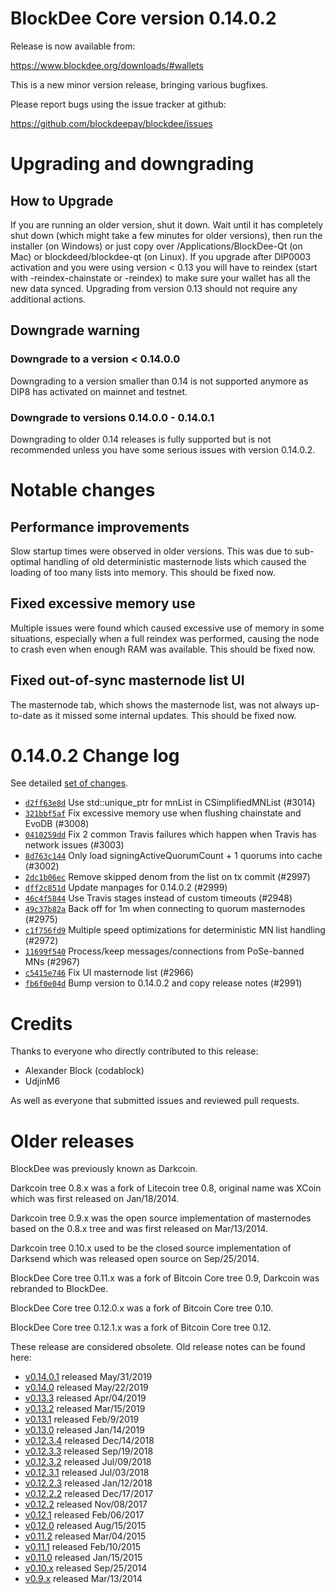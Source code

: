 BlockDee Core version 0.14.0.2
==========================

Release is now available from:

  <https://www.blockdee.org/downloads/#wallets>

This is a new minor version release, bringing various bugfixes.

Please report bugs using the issue tracker at github:

  <https://github.com/blockdeepay/blockdee/issues>


Upgrading and downgrading
=========================

How to Upgrade
--------------

If you are running an older version, shut it down. Wait until it has completely
shut down (which might take a few minutes for older versions), then run the
installer (on Windows) or just copy over /Applications/BlockDee-Qt (on Mac) or
blockdeed/blockdee-qt (on Linux). If you upgrade after DIP0003 activation and you were
using version < 0.13 you will have to reindex (start with -reindex-chainstate
or -reindex) to make sure your wallet has all the new data synced. Upgrading from
version 0.13 should not require any additional actions.

Downgrade warning
-----------------

### Downgrade to a version < 0.14.0.0

Downgrading to a version smaller than 0.14 is not supported anymore as DIP8 has
activated on mainnet and testnet.

### Downgrade to versions 0.14.0.0 - 0.14.0.1

Downgrading to older 0.14 releases is fully supported but is not
recommended unless you have some serious issues with version 0.14.0.2.

Notable changes
===============

Performance improvements
------------------------
Slow startup times were observed in older versions. This was due to sub-optimal handling of old
deterministic masternode lists which caused the loading of too many lists into memory. This should be
fixed now.

Fixed excessive memory use
--------------------------
Multiple issues were found which caused excessive use of memory in some situations, especially when
a full reindex was performed, causing the node to crash even when enough RAM was available. This should
be fixed now.

Fixed out-of-sync masternode list UI
------------------------------------
The masternode tab, which shows the masternode list, was not always up-to-date as it missed some internal
updates. This should be fixed now.

0.14.0.2 Change log
===================

See detailed [set of changes](https://github.com/blockdeepay/blockdee/compare/v0.14.0.1...blockdeepay:v0.14.0.2).

- [`d2ff63e8d`](https://github.com/blockdeepay/blockdee/commit/d2ff63e8d) Use std::unique_ptr for mnList in CSimplifiedMNList (#3014)
- [`321bbf5af`](https://github.com/blockdeepay/blockdee/commit/321bbf5af) Fix excessive memory use when flushing chainstate and EvoDB (#3008)
- [`0410259dd`](https://github.com/blockdeepay/blockdee/commit/0410259dd) Fix 2 common Travis failures which happen when Travis has network issues (#3003)
- [`8d763c144`](https://github.com/blockdeepay/blockdee/commit/8d763c144) Only load signingActiveQuorumCount + 1 quorums into cache (#3002)
- [`2dc1b06ec`](https://github.com/blockdeepay/blockdee/commit/2dc1b06ec) Remove skipped denom from the list on tx commit (#2997)
- [`dff2c851d`](https://github.com/blockdeepay/blockdee/commit/dff2c851d) Update manpages for 0.14.0.2 (#2999)
- [`46c4f5844`](https://github.com/blockdeepay/blockdee/commit/46c4f5844) Use Travis stages instead of custom timeouts (#2948)
- [`49c37b82a`](https://github.com/blockdeepay/blockdee/commit/49c37b82a) Back off for 1m when connecting to quorum masternodes (#2975)
- [`c1f756fd9`](https://github.com/blockdeepay/blockdee/commit/c1f756fd9) Multiple speed optimizations for deterministic MN list handling (#2972)
- [`11699f540`](https://github.com/blockdeepay/blockdee/commit/11699f540) Process/keep messages/connections from PoSe-banned MNs (#2967)
- [`c5415e746`](https://github.com/blockdeepay/blockdee/commit/c5415e746) Fix UI masternode list (#2966)
- [`fb6f0e04d`](https://github.com/blockdeepay/blockdee/commit/fb6f0e04d) Bump version to 0.14.0.2 and copy release notes (#2991)

Credits
=======

Thanks to everyone who directly contributed to this release:

- Alexander Block (codablock)
- UdjinM6

As well as everyone that submitted issues and reviewed pull requests.

Older releases
==============

BlockDee was previously known as Darkcoin.

Darkcoin tree 0.8.x was a fork of Litecoin tree 0.8, original name was XCoin
which was first released on Jan/18/2014.

Darkcoin tree 0.9.x was the open source implementation of masternodes based on
the 0.8.x tree and was first released on Mar/13/2014.

Darkcoin tree 0.10.x used to be the closed source implementation of Darksend
which was released open source on Sep/25/2014.

BlockDee Core tree 0.11.x was a fork of Bitcoin Core tree 0.9,
Darkcoin was rebranded to BlockDee.

BlockDee Core tree 0.12.0.x was a fork of Bitcoin Core tree 0.10.

BlockDee Core tree 0.12.1.x was a fork of Bitcoin Core tree 0.12.

These release are considered obsolete. Old release notes can be found here:

- [v0.14.0.1](https://github.com/blockdeepay/blockdee/blob/master/doc/release-notes/blockdee/release-notes-0.14.0.1.md) released May/31/2019
- [v0.14.0](https://github.com/blockdeepay/blockdee/blob/master/doc/release-notes/blockdee/release-notes-0.14.0.md) released May/22/2019
- [v0.13.3](https://github.com/blockdeepay/blockdee/blob/master/doc/release-notes/blockdee/release-notes-0.13.3.md) released Apr/04/2019
- [v0.13.2](https://github.com/blockdeepay/blockdee/blob/master/doc/release-notes/blockdee/release-notes-0.13.2.md) released Mar/15/2019
- [v0.13.1](https://github.com/blockdeepay/blockdee/blob/master/doc/release-notes/blockdee/release-notes-0.13.1.md) released Feb/9/2019
- [v0.13.0](https://github.com/blockdeepay/blockdee/blob/master/doc/release-notes/blockdee/release-notes-0.13.0.md) released Jan/14/2019
- [v0.12.3.4](https://github.com/blockdeepay/blockdee/blob/master/doc/release-notes/blockdee/release-notes-0.12.3.4.md) released Dec/14/2018
- [v0.12.3.3](https://github.com/blockdeepay/blockdee/blob/master/doc/release-notes/blockdee/release-notes-0.12.3.3.md) released Sep/19/2018
- [v0.12.3.2](https://github.com/blockdeepay/blockdee/blob/master/doc/release-notes/blockdee/release-notes-0.12.3.2.md) released Jul/09/2018
- [v0.12.3.1](https://github.com/blockdeepay/blockdee/blob/master/doc/release-notes/blockdee/release-notes-0.12.3.1.md) released Jul/03/2018
- [v0.12.2.3](https://github.com/blockdeepay/blockdee/blob/master/doc/release-notes/blockdee/release-notes-0.12.2.3.md) released Jan/12/2018
- [v0.12.2.2](https://github.com/blockdeepay/blockdee/blob/master/doc/release-notes/blockdee/release-notes-0.12.2.2.md) released Dec/17/2017
- [v0.12.2](https://github.com/blockdeepay/blockdee/blob/master/doc/release-notes/blockdee/release-notes-0.12.2.md) released Nov/08/2017
- [v0.12.1](https://github.com/blockdeepay/blockdee/blob/master/doc/release-notes/blockdee/release-notes-0.12.1.md) released Feb/06/2017
- [v0.12.0](https://github.com/blockdeepay/blockdee/blob/master/doc/release-notes/blockdee/release-notes-0.12.0.md) released Aug/15/2015
- [v0.11.2](https://github.com/blockdeepay/blockdee/blob/master/doc/release-notes/blockdee/release-notes-0.11.2.md) released Mar/04/2015
- [v0.11.1](https://github.com/blockdeepay/blockdee/blob/master/doc/release-notes/blockdee/release-notes-0.11.1.md) released Feb/10/2015
- [v0.11.0](https://github.com/blockdeepay/blockdee/blob/master/doc/release-notes/blockdee/release-notes-0.11.0.md) released Jan/15/2015
- [v0.10.x](https://github.com/blockdeepay/blockdee/blob/master/doc/release-notes/blockdee/release-notes-0.10.0.md) released Sep/25/2014
- [v0.9.x](https://github.com/blockdeepay/blockdee/blob/master/doc/release-notes/blockdee/release-notes-0.9.0.md) released Mar/13/2014

